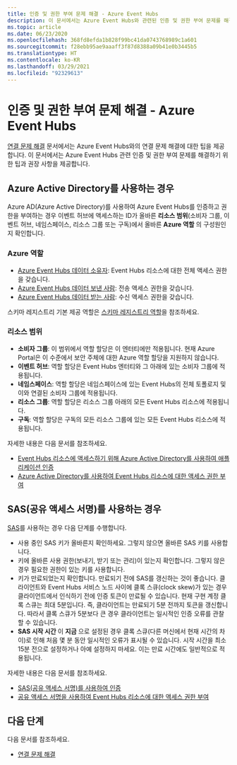 ```yaml
---
title: 인증 및 권한 부여 문제 해결 - Azure Event Hubs
description: 이 문서에서는 Azure Event Hubs와 관련된 인증 및 권한 부여 문제를 해결하는 방법에 대한 정보를 제공합니다.
ms.topic: article
ms.date: 06/23/2020
ms.openlocfilehash: 368fd8efda1b828f99bc41da0743768989c1a601
ms.sourcegitcommit: f28ebb95ae9aaaff3f87d8388a09b41e0b3445b5
ms.translationtype: HT
ms.contentlocale: ko-KR
ms.lasthandoff: 03/29/2021
ms.locfileid: "92329613"
---
```

# <a name="troubleshoot-authentication-and-authorization-issues---azure-event-hubs"></a>인증 및 권한 부여 문제 해결 - Azure Event Hubs
[연결 문제 해결](troubleshooting-guide.md) 문서에서는 Azure Event Hubs와의 연결 문제 해결에 대한 팁을 제공합니다. 이 문서에서는 Azure Event Hubs 관련 인증 및 권한 부여 문제를 해결하기 위한 팁과 권장 사항을 제공합니다. 

## <a name="if-you-are-using-azure-active-directory"></a>Azure Active Directory를 사용하는 경우
Azure AD(Azure Active Directory)를 사용하여 Azure Event Hubs를 인증하고 권한을 부여하는 경우 이벤트 허브에 액세스하는 ID가 올바른 **리소스 범위**(소비자 그룹, 이벤트 허브, 네임스페이스, 리소스 그룹 또는 구독)에서 올바른 **Azure 역할** 의 구성원인지 확인합니다.

### <a name="azure-roles"></a>Azure 역할
- [Azure Event Hubs 데이터 소유자](../role-based-access-control/built-in-roles.md#azure-event-hubs-data-owner): Event Hubs 리소스에 대한 전체 액세스 권한을 갖습니다.
- [Azure Event Hubs 데이터 보낸 사람](../role-based-access-control/built-in-roles.md#azure-event-hubs-data-receiver): 전송 액세스 권한을 갖습니다.
- [Azure Event Hubs 데이터 받는 사람](../role-based-access-control/built-in-roles.md#azure-event-hubs-data-sender): 수신 액세스 권한을 갖습니다.

스키마 레지스트리 기본 제공 역할은 [스키마 레지스트리 역할](schema-registry-overview.md#azure-role-based-access-control)을 참조하세요.

### <a name="resource-scopes"></a>리소스 범위
- **소비자 그룹**: 이 범위에서 역할 할당은 이 엔터티에만 적용됩니다. 현재 Azure Portal은 이 수준에서 보안 주체에 대한 Azure 역할 할당을 지원하지 않습니다. 
- **이벤트 허브**: 역할 할당은 Event Hubs 엔터티와 그 아래에 있는 소비자 그룹에 적용됩니다.
- **네임스페이스**: 역할 할당은 네임스페이스에 있는 Event Hubs의 전체 토폴로지 및 이와 연결된 소비자 그룹에 적용됩니다.
- **리소스 그룹**: 역할 할당은 리소스 그룹 아래의 모든 Event Hubs 리소스에 적용됩니다.
- **구독**: 역할 할당은 구독의 모든 리소스 그룹에 있는 모든 Event Hubs 리소스에 적용됩니다.

자세한 내용은 다음 문서를 참조하세요.

- [Event Hubs 리소스에 액세스하기 위해 Azure Active Directory를 사용하여 애플리케이션 인증](authenticate-application.md)
- [Azure Active Directory를 사용하여 Event Hubs 리소스에 대한 액세스 권한 부여](authorize-access-azure-active-directory.md)

## <a name="if-you-are-using-shared-access-signatures-sas"></a>SAS(공유 액세스 서명)를 사용하는 경우
[SAS](authenticate-shared-access-signature.md)를 사용하는 경우 다음 단계를 수행합니다. 

- 사용 중인 SAS 키가 올바른지 확인하세요. 그렇지 않으면 올바른 SAS 키를 사용합니다.
- 키에 올바른 사용 권한(보내기, 받기 또는 관리)이 있는지 확인합니다. 그렇지 않은 경우 필요한 권한이 있는 키를 사용합니다. 
- 키가 만료되었는지 확인합니다. 만료되기 전에 SAS를 갱신하는 것이 좋습니다. 클라이언트와 Event Hubs 서비스 노드 사이에 클록 스큐(clock skew)가 있는 경우 클라이언트에서 인식하기 전에 인증 토큰이 만료될 수 있습니다. 현재 구현 계정 클록 스큐는 최대 5분입니다. 즉, 클라이언트는 만료되기 5분 전까지 토큰을 갱신합니다. 따라서 클록 스큐가 5분보다 큰 경우 클라이언트는 일시적인 인증 오류를 관찰할 수 있습니다.
- **SAS 시작 시간** 이 **지금** 으로 설정된 경우 클록 스큐(다른 머신에서 현재 시간의 차이)로 인해 처음 몇 분 동안 일시적인 오류가 표시될 수 있습니다. 시작 시간을 최소 15분 전으로 설정하거나 아예 설정하지 마세요. 이는 만료 시간에도 일반적으로 적용됩니다. 

자세한 내용은 다음 문서를 참조하세요. 

- [SAS(공유 액세스 서명)를 사용하여 인증](authenticate-shared-access-signature.md) 
- [공유 액세스 서명을 사용하여 Event Hubs 리소스에 대한 액세스 권한 부여](authorize-access-shared-access-signature.md)

## <a name="next-steps"></a>다음 단계

다음 문서를 참조하세요.

* [연결 문제 해결](troubleshooting-guide.md)

